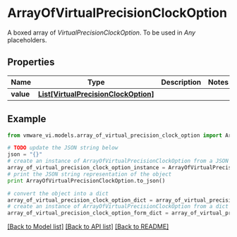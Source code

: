 # ArrayOfVirtualPrecisionClockOption

A boxed array of *VirtualPrecisionClockOption*. To be used in *Any* placeholders. 

## Properties
Name | Type | Description | Notes
------------ | ------------- | ------------- | -------------
**value** | [**List[VirtualPrecisionClockOption]**](VirtualPrecisionClockOption.md) |  | 

## Example

```python
from vmware_vi.models.array_of_virtual_precision_clock_option import ArrayOfVirtualPrecisionClockOption

# TODO update the JSON string below
json = "{}"
# create an instance of ArrayOfVirtualPrecisionClockOption from a JSON string
array_of_virtual_precision_clock_option_instance = ArrayOfVirtualPrecisionClockOption.from_json(json)
# print the JSON string representation of the object
print ArrayOfVirtualPrecisionClockOption.to_json()

# convert the object into a dict
array_of_virtual_precision_clock_option_dict = array_of_virtual_precision_clock_option_instance.to_dict()
# create an instance of ArrayOfVirtualPrecisionClockOption from a dict
array_of_virtual_precision_clock_option_form_dict = array_of_virtual_precision_clock_option.from_dict(array_of_virtual_precision_clock_option_dict)
```
[[Back to Model list]](../README.md#documentation-for-models) [[Back to API list]](../README.md#documentation-for-api-endpoints) [[Back to README]](../README.md)


